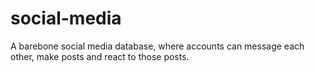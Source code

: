 # social-media
A barebone social media database, where accounts can message each other, make posts and react to those posts.
